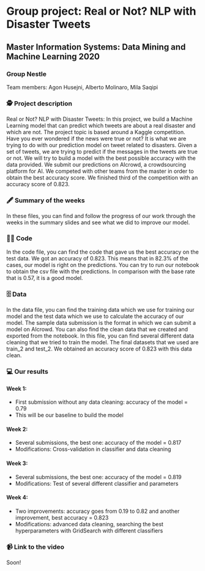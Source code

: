 # Group project: Real or Not? NLP with Disaster Tweets
## Master Information Systems: Data Mining and Machine Learning 2020
### Group Nestle

Team members: Agon Husejni, Alberto Molinaro, Mila Saqipi

### 🕵️ Project description

Real or Not? NLP with Disaster Tweets: In this project, we build a Machine Learning model that can predict which tweets are about a real disaster and which are not. The project topic is based around a Kaggle competition. Have you ever wondered if the news were true or not? It is what we are trying to do with our prediction model on tweet related to disasters. Given a set of tweets, we are trying to predict if the messages in the tweets are true or not. We will try to build a model with the best possible accuracy with the data provided. We submit our predictions on AIcrowd, a crowdsourcing platform for AI. We competed with other teams from the master in order to obtain the best accuracy score. We finished third of the competition with an accuracy score of 0.823.

### 🖋 Summary of the weeks

In these files, you can find and follow the progress of our work through the weeks in the summary slides and see what we did to improve our model.

### 👩‍💻 Code

In the code file, you can find the code that gave us the best accuracy on the test data. We got an accuracy of 0.823. This means that in 82.3% of the cases, our model is right on the predictions. You can try to run our notebook to obtain the csv file with the predictions. In comparison with the base rate that is 0.57, it is a good model.

### 🗄 Data

In the data file, you can find the training data which we use for training our model and the test data which we use to calculate the accuracy of our model. The sample data submission is the format in which we can submit a model on AIcrowd. You can also find the clean data that we created and exported from the notebook. In this file, you can find several different data cleaning that we tried to train the model. The final datasets that we used are train_2 and test_2. We obtained an accuracy score of 0.823 with this data clean.

### 💻 Our results 

#### Week 1:
 - First submission without any data cleaning: accuracy of the model = 0.79
 - This will be our baseline to build the model

#### Week 2:
 - Several submissions, the best one: accuracy of the model = 0.817
 - Modifications: Cross-validation in classifier and data cleaning

#### Week 3:
 - Several submissions, the best one: accuracy of the model = 0.819
 - Modifications: Test of several different classifier and parameters
 
#### Week 4:
 - Two improvements: accuracy goes from 0.19 to 0.82 and another improvement, best accuracy = 0.823
 - Modifications: advanced data cleaning, searching the best hyperparameters with GridSearch with different classifiers

### 📹 Link to the video
Soon!

